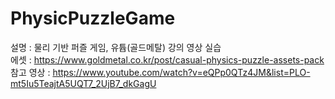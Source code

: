 # PhysicPuzzleGame
설명 : 물리 기반 퍼즐 게임, 유튭(골드메탈) 강의 영상 실습      
에셋 : https://www.goldmetal.co.kr/post/casual-physics-puzzle-assets-pack   
참고 영상 : https://www.youtube.com/watch?v=eQPp0QTz4JM&list=PLO-mt5Iu5TeajtA5UQT7_2UjB7_dkGagU
